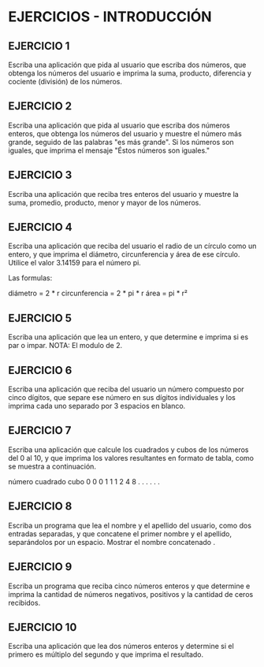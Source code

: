 # EJERCICIOS - INTRODUCCIÓN

## EJERCICIO 1

Escriba una aplicación que pida al usuario que escriba dos números, que obtenga
los números del usuario e imprima la suma, producto, diferencia y cociente
(división) de los números.

## EJERCICIO 2

Escriba una aplicación que pida al usuario que escriba dos números enteros, que
obtenga los números del usuario y muestre el número más grande, seguido de las
palabras "es más grande". Si los números son iguales, que imprima el mensaje "Éstos números son iguales."

## EJERCICIO 3

Escriba una aplicación que reciba tres enteros del usuario y muestre la suma,
promedio, producto, menor y mayor de los números.

## EJERCICIO 4

Escriba una aplicación que reciba del usuario el radio de un círculo como un
entero, y que imprima el diámetro, circunferencia y área de ese círculo. Utilice
el valor 3.14159 para el número pi.

Las formulas:

diámetro = 2 * r
circunferencia = 2 * pi * r
área = pi * r²

## EJERCICIO 5

Escriba una aplicación que lea un entero, y que determine e imprima si es par o
impar. NOTA: El modulo de 2.

## EJERCICIO 6

Escriba una aplicación que reciba del usuario un número compuesto por cinco
dígitos, que separe ese número en sus dígitos individuales y los imprima cada
uno separado por 3 espacios en blanco.

## EJERCICIO 7

Escriba una aplicación que calcule los cuadrados y cubos de los números del 0 al
10, y que imprima los valores resultantes en formato de tabla, como se muestra
a continuación.

número			cuadrado			cubo
0			0				0
1			1				1
2			4				8
.			.				.
.			.				.

## EJERCICIO 8

Escriba un programa que lea el nombre y el apellido del usuario, como
dos entradas separadas, y que concatene el primer nombre y el apellido,
separándolos por un espacio. Mostrar el nombre concatenado .

## EJERCICIO 9

Escriba un programa que reciba cinco números enteros y que determine e imprima la
cantidad de números negativos, positivos y la cantidad de ceros recibidos.

## EJERCICIO 10

Escriba una aplicación que lea dos números enteros y determine si el primero es
múltiplo del segundo y que imprima el resultado.
